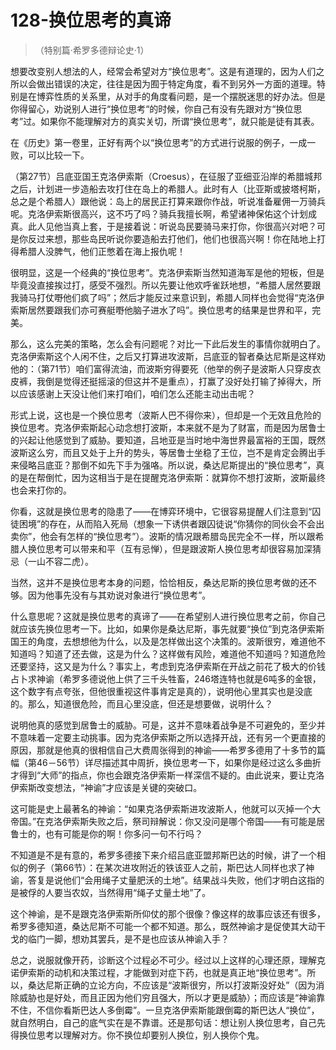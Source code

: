 # 128-换位思考的真谛

> （特别篇·希罗多德辩论史·1）

想要改变别人想法的人，经常会希望对方“换位思考”。这是有道理的，因为人们之所以会做出错误的决定，往往是因为囿于特定角度，看不到另外一方面的道理。特别是在博弈性质的关系里，从对手的角度看问题，是一个摆脱迷思的好办法。但是你得留心，劝说别人进行“换位思考“的时候，你自己有没有先跟对方“换位思考”过。如果你不能理解对方的真实关切，所谓“换位思考”，就只能是徒有其表。

在《历史》第一卷里，正好有两个以“换位思考”的方式进行说服的例子，一成一败，可以比较一下。

（第27节）吕底亚国王克洛伊索斯（Croesus），在征服了亚细亚沿岸的希腊城邦之后，计划进一步造船去攻打住在岛上的希腊人。此时有人（比亚斯或披塔柯斯，总之是个希腊人）跟他说：岛上的居民正打算来跟你作战，听说准备雇佣一万骑兵呢。克洛伊索斯很高兴，这不巧了吗？骑兵我擅长啊，希望诸神保佑这个计划成真。此人见他当真上套，于是接着说：听说岛民要骑马来打你，你很高兴对吧？可是你反过来想，那些岛民听说你要造船去打他们，他们也很高兴啊！你在陆地上打得希腊人没脾气，他们正憋着在海上报仇呢！

很明显，这是一个经典的“换位思考”。克洛伊索斯当然知道海军是他的短板，但是毕竟没直接挨过打，感受不强烈。所以先要让他欢呼雀跃地想，“希腊人居然要跟我骑马打仗嘢他们疯了吗”；然后才能反过来意识到，希腊人同样也会觉得“克洛伊索斯居然要跟我们亦可赛艇嘢他脑子进水了吗”。换位思考的结果是世界和平，完美。

那么，这么完美的策略，怎么会有问题呢？对比一下此后发生的事情你就明白了。克洛伊索斯这个人闲不住，之后又打算进攻波斯，吕底亚的智者桑达尼斯是这样劝他的：（第71节）咱们富得流油，而波斯穷得要死（他举的例子是波斯人只穿皮衣皮裤，我倒是觉得还挺摇滚的但这并不是重点），打赢了没好处打输了掉得大，所以应该感谢上天没让他们来打咱们，咱们怎么还能主动出击呢？

形式上说，这也是一个换位思考（波斯人巴不得你来），但却是一个无效且危险的换位思考。克洛伊索斯起心动念想打波斯，本来就不是为了财富，而是因为居鲁士的兴起让他感觉到了威胁。要知道，吕地亚是当时地中海世界最富裕的王国，既然波斯这么穷，而且又处于上升的势头，等居鲁士坐稳了王位，岂不是肯定会腾出手来侵略吕底亚？那倒不如先下手为强咯。所以说，桑达尼斯提出的“换位思考”，真的是在帮倒忙，因为这相当于是在提醒克洛伊索斯：就算你不想打波斯，波斯最终也会来打你的。

你看，这就是换位思考的隐患了——在博弈环境中，它很容易提醒人们注意到“囚徒困境”的存在，从而陷入死局（想象一下诱供者跟囚徒说“你猜你的同伙会不会出卖你”，他会有怎样的“换位思考”）。波斯的情况跟希腊岛民完全不一样，所以跟希腊人换位思考可以带来和平（互有忌惮），但是跟波斯人换位思考却很容易加深猜忌（一山不容二虎）。

当然，这并不是换位思考本身的问题，恰恰相反，桑达尼斯的换位思考做的还不够。因为他事先没有与其劝说对象进行“换位思考”。

什么意思呢？这就是换位思考的真谛了——在希望别人进行换位思考之前，你自己就应该先换位思考一下。比如，如果你是桑达尼斯，事先就要“换位”到克洛伊索斯国王的角度，去想想他为什么，以及是怎样做出这个决策的。波斯很穷，难道他不知道吗？知道了还去做，这是为什么？这样做有风险，难道他不知道吗？知道危险还要坚持，这又是为什么？事实上，考虑到克洛伊索斯在开战之前花了极大的价钱占卜求神谕（希罗多德说他上供了三千头牲畜，246塔连特也就是6吨多的金银，这个数字有点夸张，但他很重视这件事肯定是真的），说明他心里其实也是没底的。那么，知道很危险，而且心里没底，但还是想要做，说明什么？

说明他真的感觉到居鲁士的威胁。可是，这并不意味着战争是不可避免的，至少并不意味着一定要主动挑事。因为克洛伊索斯之所以选择开战，还有另一个更直接的原因，那就是他真的很相信自己大费周张得到的神谕——希罗多德用了十多节的篇幅（第46－56节）详尽描述其中周折，换位思考一下，如果你是经过这么多曲折才得到“大师”的指点，你也会跟克洛伊索斯一样深信不疑的。由此说来，要让克洛伊索斯改变想法，“神谕”才应该是关键的突破口。

这可能是史上最著名的神谕：“如果克洛伊索斯进攻波斯人，他就可以灭掉一个大帝国。”在克洛伊索斯失败之后，祭司辩解说：你又没问是哪个帝国——有可能是居鲁士的，也有可能是你的啊！你多问一句不行吗？

不知道是不是有意的，希罗多德接下来介绍吕底亚盟邦斯巴达的时候，讲了一个相似的例子（第66节）：在某次进攻附近的铁该亚人之前，斯巴达人同样也求了神谕，答复是说他们“会用绳子丈量肥沃的土地”。结果战斗失败，他们才明白这指的是被俘的人要当农奴，当然得用“绳子丈量土地”了。

这个神谕，是不是跟克洛伊索斯所仰仗的那个很像？像这样的故事应该还有很多，希罗多德知道，桑达尼斯不可能一个都不知道。那么，既然神谕才是促使其大动干戈的临门一脚，想劝其罢兵，是不是也应该从神谕入手？

总之，说服就像开药，诊断这个过程必不可少。经过以上这样的心理还原，理解克诺伊索斯的动机和决策过程，才能做到对症下药，也就是真正地“换位思考”。所以，桑达尼斯正确的立论方向，不应该是“波斯很穷，所以打波斯没好处”（因为消除威胁也是好处，而且正因为他们穷且强大，所以才更是威胁）；而应该是“神谕靠不住，不信你看斯巴达人多倒霉”。一旦克洛伊索斯能跟倒霉的斯巴达人“换位”，就自然明白，自己的底气实在是不靠谱。还是那句话：想让别人换位思考，自己先得换位思考以理解对方。你不换位却要别人换位，别人换你个鬼。​​​